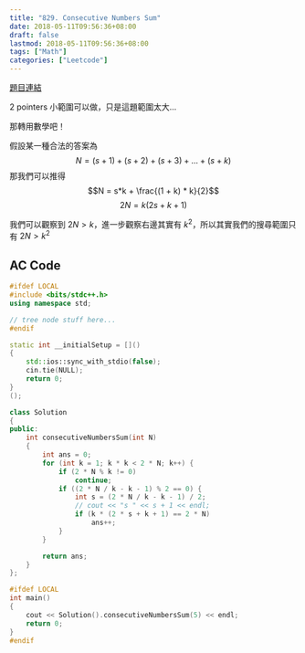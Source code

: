 ```yaml
---
title: "829. Consecutive Numbers Sum"
date: 2018-05-11T09:56:36+08:00
draft: false
lastmod: 2018-05-11T09:56:36+08:00
tags: ["Math"]
categories: ["Leetcode"]
---
```


[題目連結](https://leetcode.com/problems/consecutive-numbers-sum/description/)

2 pointers 小範圍可以做，只是這題範圍太大...

那轉用數學吧！

假設某一種合法的答案為 $$N = (s+1) + (s+2) + (s+3) + ... + (s+k)$$
那我們可以推得 $$N = s*k + \frac{(1 + k) * k}{2}$$ $$2N = k(2s + k + 1)$$

我們可以觀察到 $2N > k$，進一步觀察右邊其實有 $k^2$，所以其實我們的搜尋範圍只有 $2N > k^2$

<!--more-->

## AC Code

```c++
#ifdef LOCAL
#include <bits/stdc++.h>
using namespace std;

// tree node stuff here...
#endif

static int __initialSetup = []()
{
    std::ios::sync_with_stdio(false);
    cin.tie(NULL);
    return 0;
}
();

class Solution
{
public:
    int consecutiveNumbersSum(int N)
    {
        int ans = 0;
        for (int k = 1; k * k < 2 * N; k++) {
            if (2 * N % k != 0)
                continue;
            if ((2 * N / k - k - 1) % 2 == 0) {
                int s = (2 * N / k - k - 1) / 2;
                // cout << "s " << s + 1 << endl;
                if (k * (2 * s + k + 1) == 2 * N)
                    ans++;
            }
        }

        return ans;
    }
};

#ifdef LOCAL
int main()
{
    cout << Solution().consecutiveNumbersSum(5) << endl;
    return 0;
}
#endif
```
